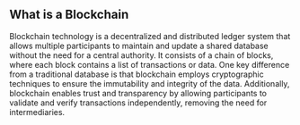 ## What is a Blockchain 
Blockchain technology is a decentralized and distributed ledger system that allows multiple participants to maintain and update a shared database without the need for a central authority. It consists of a chain of blocks, where each block contains a list of transactions or data. One key difference from a traditional database is that blockchain employs cryptographic techniques to ensure the immutability and integrity of the data. Additionally, blockchain enables trust and transparency by allowing participants to validate and verify transactions independently, removing the need for intermediaries.
